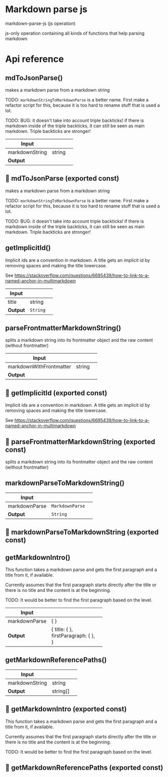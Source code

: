 # Markdown parse js

markdown-parse-js (js operation)

js-only operation containing all kinds of functions that help parsing markdown




# Api reference

## mdToJsonParse()

makes a markdown parse from a markdown string

TODO: `markdownStringToMarkdownParse` is a better name. First make a refactor script for this, because it is too hard to rename stuff that is used a lot.

TODO: BUG: it doesn't take into account triple backticks! if there is markdown inside of the triple backticks, it can still be seen as main markdown. Triple backticks are stronger!


| Input      |    |    |
| ---------- | -- | -- |
| markdownString | string |  |,| fileName (optional) | string |  |,| config (optional) | `MarkdownParseConfig` |  |
| **Output** |    |    |



## 📄 mdToJsonParse (exported const)

makes a markdown parse from a markdown string

TODO: `markdownStringToMarkdownParse` is a better name. First make a refactor script for this, because it is too hard to rename stuff that is used a lot.

TODO: BUG: it doesn't take into account triple backticks! if there is markdown inside of the triple backticks, it can still be seen as main markdown. Triple backticks are stronger!


## getImplicitId()

Implicit ids are a convention in markdown. A title gets an implicit id by removing spaces and making the title lowercase.

See https://stackoverflow.com/questions/6695439/how-to-link-to-a-named-anchor-in-multimarkdown


| Input      |    |    |
| ---------- | -- | -- |
| title | string |  |
| **Output** | `String`   |    |



## parseFrontmatterMarkdownString()

splits a markdown string into its frontmatter object and the raw content (without frontmatter)


| Input      |    |    |
| ---------- | -- | -- |
| markdownWithFrontmatter | string |  |,| config (optional) | `MarkdownParseConfig` |  |
| **Output** |    |    |



## 📄 getImplicitId (exported const)

Implicit ids are a convention in markdown. A title gets an implicit id by removing spaces and making the title lowercase.

See https://stackoverflow.com/questions/6695439/how-to-link-to-a-named-anchor-in-multimarkdown


## 📄 parseFrontmatterMarkdownString (exported const)

splits a markdown string into its frontmatter object and the raw content (without frontmatter)


## markdownParseToMarkdownString()

| Input      |    |    |
| ---------- | -- | -- |
| markdownParse | `MarkdownParse` |  |
| **Output** | `String`   |    |



## 📄 markdownParseToMarkdownString (exported const)

## getMarkdownIntro()

This function takes a markdown parse and gets the first paragraph and a title from it, if available.

Currently assumes that the first paragraph starts directly after the title or there is no title and the content is at the beginning.

TODO: It would be better to find the first paragraph based on the level.


| Input      |    |    |
| ---------- | -- | -- |
| markdownParse | {  } |  |
| **Output** | { title: {  }, <br />firstParagraph: {  }, <br /> }   |    |



## getMarkdownReferencePaths()

| Input      |    |    |
| ---------- | -- | -- |
| markdownString | string |  |
| **Output** | string[]   |    |



## 📄 getMarkdownIntro (exported const)

This function takes a markdown parse and gets the first paragraph and a title from it, if available.

Currently assumes that the first paragraph starts directly after the title or there is no title and the content is at the beginning.

TODO: It would be better to find the first paragraph based on the level.


## 📄 getMarkdownReferencePaths (exported const)


